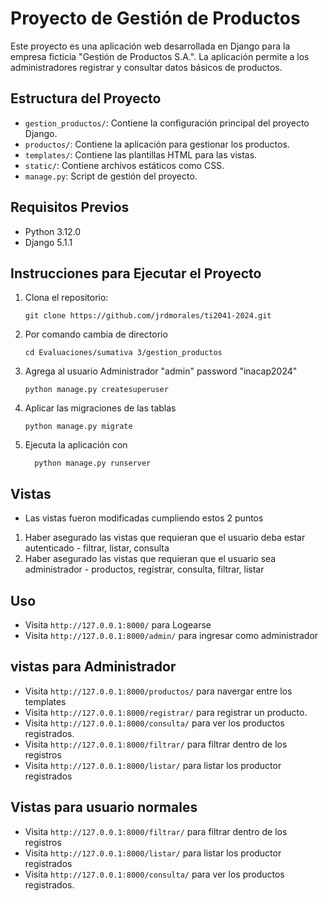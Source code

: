 # Proyecto de Gestión de Productos

Este proyecto es una aplicación web desarrollada en Django para la empresa ficticia "Gestión de Productos S.A.". La aplicación permite a los administradores registrar y consultar datos básicos de productos.

## Estructura del Proyecto

- `gestion_productos/`: Contiene la configuración principal del proyecto Django.
- `productos/`: Contiene la aplicación para gestionar los productos.
- `templates/`: Contiene las plantillas HTML para las vistas.
- `static/`: Contiene archivos estáticos como CSS.
- `manage.py`: Script de gestión del proyecto.

## Requisitos Previos

- Python 3.12.0 
- Django 5.1.1 

## Instrucciones para Ejecutar el Proyecto

1. Clona el repositorio:

       git clone https://github.com/jrdmorales/ti2041-2024.git

2. Por comando cambia de directorio

       cd Evaluaciones/sumativa 3/gestion_productos

3. Agrega al usuario Administrador  "admin" password "inacap2024"

       python manage.py createsuperuser 

4. Aplicar las migraciones de las tablas
       
       python manage.py migrate
   
5. Ejecuta la aplicación con 
               
         python manage.py runserver

## Vistas 

- Las vistas fueron modificadas cumpliendo estos 2 puntos 

1. Haber asegurado las vistas que requieran que el usuario deba estar autenticado
       - filtrar, listar, consulta
2. Haber asegurado las vistas que requieran que el usuario sea administrador
       - productos, registrar, consulta, filtrar, listar
 
## Uso


- Visita `http://127.0.0.1:8000/` para Logearse
- Visita `http://127.0.0.1:8000/admin/` para ingresar como administrador
  
## vistas para Administrador

- Visita `http://127.0.0.1:8000/productos/` para navergar entre los templates 
- Visita `http://127.0.0.1:8000/registrar/` para registrar un producto.
- Visita `http://127.0.0.1:8000/consulta/` para ver los productos registrados.
- Visita `http://127.0.0.1:8000/filtrar/` para filtrar dentro de los registros
- Visita `http://127.0.0.1:8000/listar/` para listar los productor registrados

##  Vistas para usuario normales

- Visita `http://127.0.0.1:8000/filtrar/` para filtrar dentro de los registros
- Visita `http://127.0.0.1:8000/listar/` para listar los productor registrados
- Visita `http://127.0.0.1:8000/consulta/` para ver los productos registrados.
